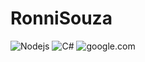 # RonniSouza


![Nodejs](https://img.shields.io/badge/Node.js-339933?style=for-the-badge&logo=nodedotjs&logoColor=white)
![C#](https://img.shields.io/badge/C%23-239120?style=for-the-badge&logo=c-sharp&logoColor=white)
![google.com](https://img.shields.io/badge/LinkedIn-0077B5?style=for-the-badge&logo=linkedin&logoColor=white)
